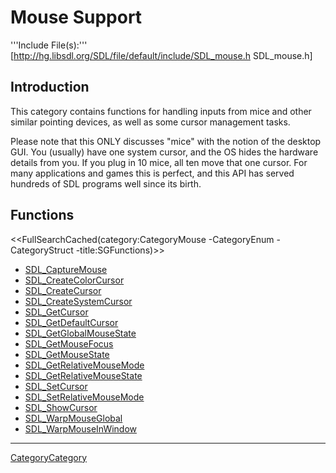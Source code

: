 
# Mouse Support

'''Include File(s):'''  [http://hg.libsdl.org/SDL/file/default/include/SDL_mouse.h SDL_mouse.h]

<!-- <span color="green">Alternate Include File:  [http://hg.libsdl.org/SDL/file/default/include/SDL_input.h SDL_input.h]</span> -->


## Introduction

This category contains functions for handling inputs from mice and other similar pointing devices, as well as some cursor management tasks.

Please note that this ONLY discusses "mice" with the notion of the desktop GUI. You (usually) have one system cursor, and the OS hides the hardware details from you. If you plug in 10 mice, all ten move that one cursor. For many applications and games this is perfect, and this API has served hundreds of SDL programs well since its birth.

<!-- #It's not the whole picture, though. If you want more lowlevel control, SDL offers a different API that gives you visibility into each input device, multi-touch interfaces, etc.  -->

<!-- #The other API is in [http://hg.libsdl.org/SDL/file/100f7ab48946/include/SDL_input.h SDL_input.h].  See [[CategoryInput|Input Device Support]] for more.   -->

<!-- #Those two APIs are incompatible, and you usually should not use both at the same time. But for legacy purposes, this API refers to a "mouse" when it actually means the system pointer and not a physical mouse. -->


<!-- #Remove this line and the ## below to use this markup if it becomes relevant to this category -->
<!-- #== Enumerations == -->
<!-- #<<FullSearchCached(category:CategoryEnum CategoryMouse -title:SGEnumerations)>> -->

<!-- #== Structures == -->
<!-- #<<FullSearchCached(category:CategoryStruct CategoryMouse -title:SGStructures)>> -->

## Functions
<<FullSearchCached(category:CategoryMouse -CategoryEnum -CategoryStruct -title:SGFunctions)>>

<!-- BEGIN CATEGORY LIST -->
- [SDL_CaptureMouse](SDL_CaptureMouse)
- [SDL_CreateColorCursor](SDL_CreateColorCursor)
- [SDL_CreateCursor](SDL_CreateCursor)
- [SDL_CreateSystemCursor](SDL_CreateSystemCursor)
- [SDL_GetCursor](SDL_GetCursor)
- [SDL_GetDefaultCursor](SDL_GetDefaultCursor)
- [SDL_GetGlobalMouseState](SDL_GetGlobalMouseState)
- [SDL_GetMouseFocus](SDL_GetMouseFocus)
- [SDL_GetMouseState](SDL_GetMouseState)
- [SDL_GetRelativeMouseMode](SDL_GetRelativeMouseMode)
- [SDL_GetRelativeMouseState](SDL_GetRelativeMouseState)
- [SDL_SetCursor](SDL_SetCursor)
- [SDL_SetRelativeMouseMode](SDL_SetRelativeMouseMode)
- [SDL_ShowCursor](SDL_ShowCursor)
- [SDL_WarpMouseGlobal](SDL_WarpMouseGlobal)
- [SDL_WarpMouseInWindow](SDL_WarpMouseInWindow)
<!-- END CATEGORY LIST -->
----
[CategoryCategory](CategoryCategory)
